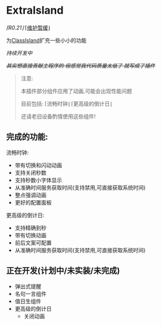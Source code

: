# ExtraIsland
*⌈R0.21⌋* ⌈[维护暂缓](https://lipoly.ink/2024/announcement/)⌋

为[ClassIsland](https://classisland.tech/)扩充一些小小的功能

*持续开发中*

*~~其实想直接贡献主程序的 但感觉我代码质量太低了 就写成了插件~~*

> 注意:
> 
> 本插件部分组件应用了动画,可能会出现性能问题
> 
> 目前包括: ⌈流畅时钟⌋ ⌈更高级的倒计日⌋
> 
> 还请老旧设备酌情使用这些组件!

## 完成的功能:
流畅时钟:
- 带有切换和闪动动画
- 支持关闭秒数
- 支持秒数小字体显示
- 从准确时间服务获取时间(支持禁用,可直接获取系统时间)
- 整点强调动画
- 更好的配置面板

更高级的倒计日:
- 支持精确到秒
- 带有切换动画
- 前后文案可配置
- 从准确时间服务获取时间(支持禁用,可直接获取系统时间)

## 正在开发(计划中/未实装/未完成)
- 弹出式提醒
- 名句一言组件
- 值日生组件
- 更高级的倒计日
    - 关闭动画